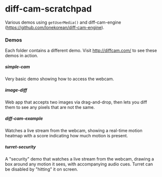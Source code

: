 # diff-cam-scratchpad

Various demos using `getUserMedia()` and diff-cam-engine (https://github.com/lonekorean/diff-cam-engine).

### Demos

Each folder contains a different demo. Visit http://diffcam.com/ to see these demos in action.

##### simple-cam

Very basic demo showing how to access the webcam.

##### image-diff

Web app that accepts two images via drag-and-drop, then lets you diff them to see any pixels that are not the same.

##### diff-cam-example

Watches a live stream from the webcam, showing a real-time motion heatmap with a score indicating how much motion is present.

##### turret-security

A "security" demo that watches a live stream from the webcam, drawing a box around any motion it sees, with accompanying audio cues. Turret can be disabled by "hitting" it on screen.
